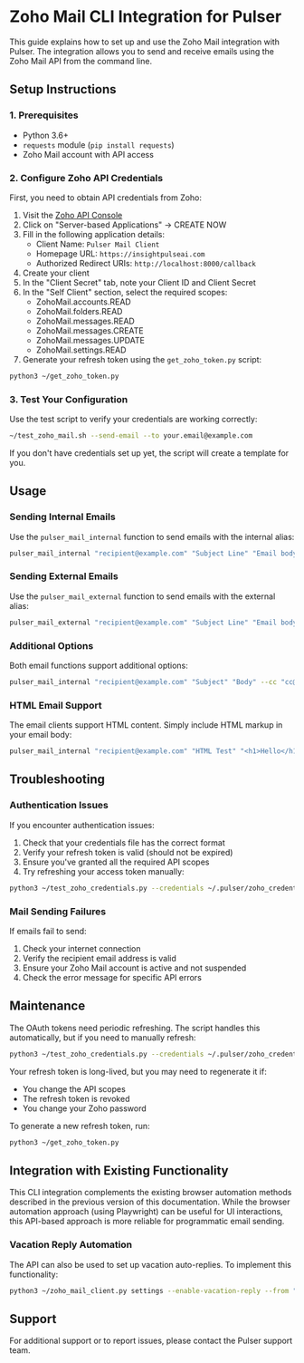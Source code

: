 # Zoho Mail CLI Integration for Pulser

This guide explains how to set up and use the Zoho Mail integration with Pulser. The integration allows you to send and receive emails using the Zoho Mail API from the command line.

## Setup Instructions

### 1. Prerequisites

- Python 3.6+
- `requests` module (`pip install requests`)
- Zoho Mail account with API access

### 2. Configure Zoho API Credentials

First, you need to obtain API credentials from Zoho:

1. Visit the [Zoho API Console](https://api-console.zoho.com/)
2. Click on "Server-based Applications" → CREATE NOW
3. Fill in the following application details:
   - Client Name: `Pulser Mail Client`
   - Homepage URL: `https://insightpulseai.com`
   - Authorized Redirect URIs: `http://localhost:8000/callback`
4. Create your client
5. In the "Client Secret" tab, note your Client ID and Client Secret
6. In the "Self Client" section, select the required scopes:
   - ZohoMail.accounts.READ
   - ZohoMail.folders.READ
   - ZohoMail.messages.READ
   - ZohoMail.messages.CREATE
   - ZohoMail.messages.UPDATE
   - ZohoMail.settings.READ
7. Generate your refresh token using the `get_zoho_token.py` script:

```bash
python3 ~/get_zoho_token.py
```

### 3. Test Your Configuration

Use the test script to verify your credentials are working correctly:

```bash
~/test_zoho_mail.sh --send-email --to your.email@example.com
```

If you don't have credentials set up yet, the script will create a template for you.

## Usage

### Sending Internal Emails

Use the `pulser_mail_internal` function to send emails with the internal alias:

```bash
pulser_mail_internal "recipient@example.com" "Subject Line" "Email body content"
```

### Sending External Emails

Use the `pulser_mail_external` function to send emails with the external alias:

```bash
pulser_mail_external "recipient@example.com" "Subject Line" "Email body content"
```

### Additional Options

Both email functions support additional options:

```bash
pulser_mail_internal "recipient@example.com" "Subject" "Body" --cc "cc@example.com" --bcc "bcc@example.com"
```

### HTML Email Support

The email clients support HTML content. Simply include HTML markup in your email body:

```bash
pulser_mail_internal "recipient@example.com" "HTML Test" "<h1>Hello</h1><p>This is an <b>HTML</b> email.</p>"
```

## Troubleshooting

### Authentication Issues

If you encounter authentication issues:

1. Check that your credentials file has the correct format
2. Verify your refresh token is valid (should not be expired)
3. Ensure you've granted all the required API scopes
4. Try refreshing your access token manually:

```bash
python3 ~/test_zoho_credentials.py --credentials ~/.pulser/zoho_credentials.json
```

### Mail Sending Failures

If emails fail to send:

1. Check your internet connection
2. Verify the recipient email address is valid
3. Ensure your Zoho Mail account is active and not suspended
4. Check the error message for specific API errors

## Maintenance

The OAuth tokens need periodic refreshing. The script handles this automatically, but if you need to manually refresh:

```bash
python3 ~/test_zoho_credentials.py --credentials ~/.pulser/zoho_credentials.json
```

Your refresh token is long-lived, but you may need to regenerate it if:
- You change the API scopes
- The refresh token is revoked
- You change your Zoho password

To generate a new refresh token, run:

```bash
python3 ~/get_zoho_token.py
```

## Integration with Existing Functionality

This CLI integration complements the existing browser automation methods described in the previous version of this documentation. While the browser automation approach (using Playwright) can be useful for UI interactions, this API-based approach is more reliable for programmatic email sending.

### Vacation Reply Automation

The API can also be used to set up vacation auto-replies. To implement this functionality:

```bash
python3 ~/zoho_mail_client.py settings --enable-vacation-reply --from "2025-06-01" --to "2025-06-15" --subject "Out of Office" --message "I am currently out of office and will respond when I return."
```

## Support

For additional support or to report issues, please contact the Pulser support team.